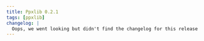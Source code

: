 ```yaml
---
title: Ppxlib 0.2.1
tags: [ppxlib]
changelog: |
  Oops, we went looking but didn't find the changelog for this release 🙈
---
```

